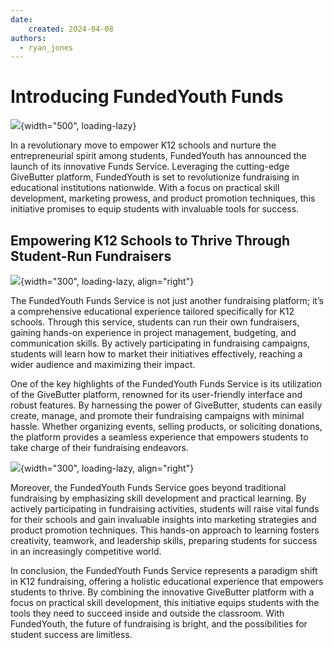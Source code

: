 ```yaml
---
date:
    created: 2024-04-08
authors:
  - ryan_jones
---
```


# Introducing FundedYouth Funds

![](https://fundedyouth.org/wp-content/uploads/2024/04/2024-04-05__Developing-FundedYouth-Funds__FeatureImage.png){width="500", loading-lazy}


In a revolutionary move to empower K12 schools and nurture the entrepreneurial spirit among students, FundedYouth has announced the launch of its innovative Funds Service. Leveraging the cutting-edge GiveButter platform, <!-- more -->  FundedYouth is set to revolutionize fundraising in educational institutions nationwide. With a focus on practical skill development, marketing prowess, and product promotion techniques, this initiative promises to equip students with invaluable tools for success.

## Empowering K12 Schools to Thrive Through Student-Run Fundraisers

![](https://fundedyouth.org/wp-content/uploads/2024/04/2024-04-05__Developing-FundedYouth-Funds__HighFive-1024x1024.png){width="300", loading-lazy, align="right"}

The FundedYouth Funds Service is not just another fundraising platform; it’s a comprehensive educational experience tailored specifically for K12 schools. Through this service, students can run their own fundraisers, gaining hands-on experience in project management, budgeting, and communication skills. By actively participating in fundraising campaigns, students will learn how to market their initiatives effectively, reaching a wider audience and maximizing their impact.

One of the key highlights of the FundedYouth Funds Service is its utilization of the GiveButter platform, renowned for its user-friendly interface and robust features. By harnessing the power of GiveButter, students can easily create, manage, and promote their fundraising campaigns with minimal hassle. Whether organizing events, selling products, or soliciting donations, the platform provides a seamless experience that empowers students to take charge of their fundraising endeavors.

![](https://fundedyouth.org/wp-content/uploads/2024/04/2024-04-05__Developing-FundedYouth-Funds__DonationJar-1024x1024.png){width="300", loading-lazy, align="right"}

Moreover, the FundedYouth Funds Service goes beyond traditional fundraising by emphasizing skill development and practical learning. By actively participating in fundraising activities, students will raise vital funds for their schools and gain invaluable insights into marketing strategies and product promotion techniques. This hands-on approach to learning fosters creativity, teamwork, and leadership skills, preparing students for success in an increasingly competitive world.

In conclusion, the FundedYouth Funds Service represents a paradigm shift in K12 fundraising, offering a holistic educational experience that empowers students to thrive. By combining the innovative GiveButter platform with a focus on practical skill development, this initiative equips students with the tools they need to succeed inside and outside the classroom. With FundedYouth, the future of fundraising is bright, and the possibilities for student success are limitless.